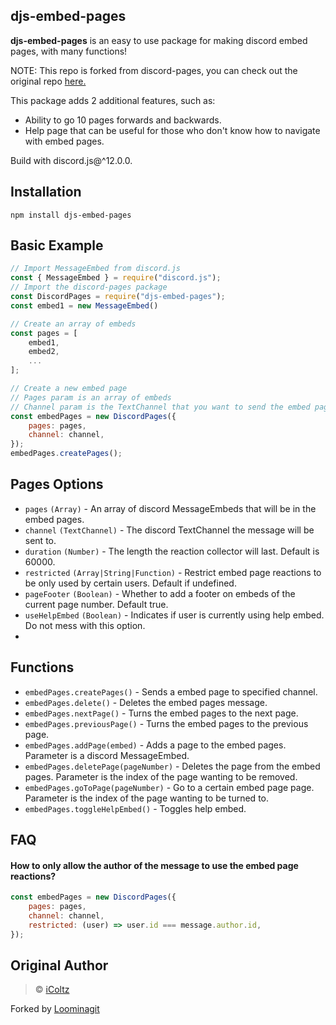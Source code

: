 ## djs-embed-pages
**djs-embed-pages** is an easy to use package for making discord embed pages, with many functions!

NOTE: This repo is forked from discord-pages, you can check out the original repo [here.](https://github.com/iColtz/discord-pages)

This package adds 2 additional features, such as:
- Ability to go 10 pages forwards and backwards.
- Help page that can be useful for those who don't know how to navigate with embed pages.

Build with discord.js@^12.0.0.
## Installation
```
npm install djs-embed-pages
```
## Basic Example
```js
// Import MessageEmbed from discord.js
const { MessageEmbed } = require("discord.js");
// Import the discord-pages package
const DiscordPages = require("djs-embed-pages");
const embed1 = new MessageEmbed()

// Create an array of embeds
const pages = [
	embed1,
	embed2,
	...
];

// Create a new embed page
// Pages param is an array of embeds
// Channel param is the TextChannel that you want to send the embed pages
const embedPages = new DiscordPages({ 
	pages: pages, 
	channel: channel, 
});
embedPages.createPages();
```
## Pages Options
- `pages` `(Array)` - An array of discord MessageEmbeds that will be in the embed pages.
- `channel` `(TextChannel)` - The discord TextChannel the message will be sent to.
- `duration` `(Number)` - The length the reaction collector will last. Default is 60000.
- `restricted` `(Array|String|Function)` - Restrict embed page reactions to be only used by certain users. Default if undefined.
- `pageFooter` `(Boolean)` - Whether to add a footer on embeds of the current page number. Default true.
- `useHelpEmbed` `(Boolean)` - Indicates if user is currently using help embed. Do not mess with this option.
- 
## Functions
- `embedPages.createPages()` - Sends a embed page to specified channel.
- `embedPages.delete()` - Deletes the embed pages message.
- `embedPages.nextPage()` - Turns the embed pages to the next page.
- `embedPages.previousPage()` - Turns the embed pages to the previous page.
- `embedPages.addPage(embed)` - Adds a page to the embed pages. Parameter is a discord MessageEmbed.
- `embedPages.deletePage(pageNumber)` - Deletes the page from the embed pages. Parameter is the index of the page wanting to be removed.
- `embedPages.goToPage(pageNumber)` - Go to a certain embed page page. Parameter is the index of the page wanting to be turned to.
- `embedPages.toggleHelpEmbed()` - Toggles help embed.

## FAQ
#### How to only allow the author of the message to use the embed page reactions?
```js
const embedPages = new DiscordPages({ 
	pages: pages, 
	channel: channel, 
	restricted: (user) => user.id === message.author.id,
});
```

## Original Author
> © [iColtz](https://github.com/iColtz)

Forked by [Loominagit](https://github.com/Loominagit)
